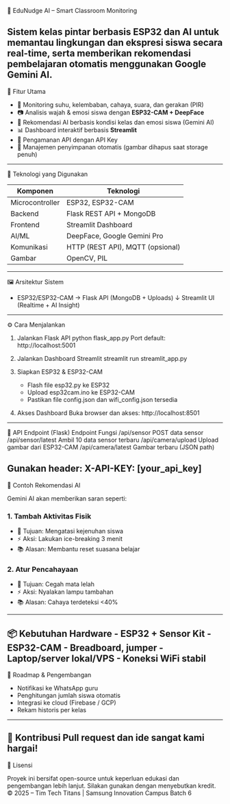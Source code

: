 🧠 EduNudge AI – Smart Classroom Monitoring

Sistem kelas pintar berbasis **ESP32 dan AI** untuk memantau lingkungan dan ekspresi siswa secara real-time, serta memberikan **rekomendasi pembelajaran otomatis** menggunakan **Google Gemini AI**.
-----------------------------------

🚀 Fitur Utama

- 📡 Monitoring suhu, kelembaban, cahaya, suara, dan gerakan (PIR)
- 📷 Analisis wajah & emosi siswa dengan **ESP32-CAM + DeepFace**
- 🧠 Rekomendasi AI berbasis kondisi kelas dan emosi siswa (Gemini AI)
- 📊 Dashboard interaktif berbasis **Streamlit**
- 🔐 Pengamanan API dengan API Key
- 💾 Manajemen penyimpanan otomatis (gambar dihapus saat storage penuh)
-----------------------------------

🧩 Teknologi yang Digunakan

| Komponen     | Teknologi                          |
|--------------|-------------------------------------|
| Microcontroller | ESP32, ESP32-CAM                 |
| Backend         | Flask REST API + MongoDB         |
| Frontend        | Streamlit Dashboard              |
| AI/ML           | DeepFace, Google Gemini Pro      |
| Komunikasi      | HTTP (REST API), MQTT (opsional) |
| Gambar          | OpenCV, PIL                      |
-----------------------------------

🖼️ Arsitektur Sistem

- ESP32/ESP32-CAM → Flask API (MongoDB + Uploads) ↓ Streamlit UI (Realtime + AI Insight)
-----------------------------------

⚙️ Cara Menjalankan

1. Jalankan Flask API
python flask_app.py
Port default: http://localhost:5001

2. Jalankan Dashboard Streamlit
streamlit run streamlit_app.py

3. Siapkan ESP32 & ESP32-CAM
    - Flash file esp32.py ke ESP32
    - Upload esp32cam.ino ke ESP32-CAM
    - Pastikan file config.json dan wifi_config.json tersedia

4. Akses Dashboard
Buka browser dan akses: http://localhost:8501
-----------------------------------

🔐 API Endpoint (Flask)
Endpoint	Fungsi
/api/sensor	POST data sensor
/api/sensor/latest	Ambil 10 data sensor terbaru
/api/camera/upload	Upload gambar dari ESP32-CAM
/api/camera/latest	Gambar terbaru (JSON path)

Gunakan header:
X-API-KEY: [your_api_key]
-----------------------------------

🧪 Contoh Rekomendasi AI

Gemini AI akan memberikan saran seperti:
### 1. Tambah Aktivitas Fisik
- 🎯 Tujuan: Mengatasi kejenuhan siswa
- ⚡ Aksi: Lakukan ice-breaking 3 menit
- 📚 Alasan: Membantu reset suasana belajar

### 2. Atur Pencahayaan
- 🎯 Tujuan: Cegah mata lelah
- ⚡ Aksi: Nyalakan lampu tambahan
- 📚 Alasan: Cahaya terdeteksi <40%
-----------------------------------

📦 Kebutuhan Hardware
    - ESP32 + Sensor Kit
    - ESP32-CAM
    - Breadboard, jumper
    - Laptop/server lokal/VPS
    - Koneksi WiFi stabil
-----------------------------------

🏁 Roadmap & Pengembangan

- Notifikasi ke WhatsApp guru
- Penghitungan jumlah siswa otomatis
- Integrasi ke cloud (Firebase / GCP)
- Rekam historis per kelas
-----------------------------------

🤝 Kontribusi
Pull request dan ide sangat kami hargai!
-----------------------------------

📄 Lisensi

Proyek ini bersifat open-source untuk keperluan edukasi dan pengembangan lebih lanjut. Silakan gunakan dengan menyebutkan kredit.
© 2025 – Tim Tech Titans | Samsung Innovation Campus Batch 6
